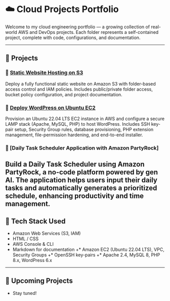 # ☁️ Cloud Projects Portfolio

Welcome to my cloud engineering portfolio — a growing collection of real-world AWS and DevOps projects.
Each folder represents a self-contained project, complete with code, configurations, and documentation.

---

## 📂 Projects

### 🔹 [Static Website Hosting on S3](./s3-static-website-hosting)
Deploy a fully functional static website on Amazon S3 with folder-based access control and IAM policies. 
Includes public/private folder access, bucket policy configuration, and project documentation.

### 🚀 [Deploy WordPress on Ubuntu EC2](./wordpress-ec2)
Provision an Ubuntu 22.04 LTS EC2 instance in AWS and configure a secure LAMP stack (Apache, MySQL, PHP) to host WordPress. Includes SSH key-pair setup, Security Group rules, database provisioning, PHP extension management, file-permission hardening, and end-to-end installer.

### 📅 [Daily Task Scheduler Application with Amazon PartyRock] 
Build a Daily Task Scheduler using Amazon PartyRock, a no-code platform powered by gen AI. The application helps users input their daily tasks and automatically generates a prioritized schedule, enhancing productivity and time management.
---

## 🧰 Tech Stack Used
* Amazon Web Services (S3, IAM)
* HTML / CSS
* AWS Console & CLI
* Markdown for documentation
+* Amazon EC2 (Ubuntu 22.04 LTS), VPC, Security Groups
+* OpenSSH key-pairs
+* Apache 2.4, MySQL 8, PHP 8.x, WordPress 6.x

---

## 🚧 Upcoming Projects
- Stay tuned!


